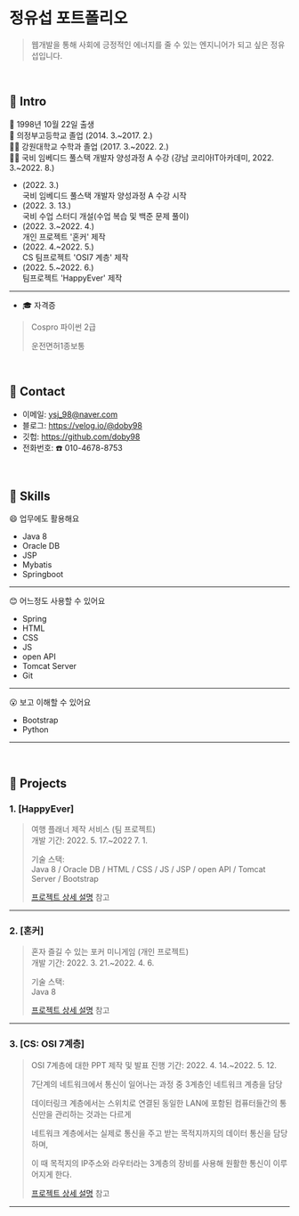 # 정유섭 포트폴리오
>웹개발을 통해 사회에 긍정적인 에너지를 줄 수 있는 엔지니어가 되고 싶은 정유섭입니다.</br>
>
</br>

## :pushpin: Intro
:baby: 1998년 10월 22일 출생</br>
:school: 의정부고등학교 졸업
(2014. 3.~2017. 2.)</br>
👨‍🎓 강원대학교 수학과 졸업
(2017. 3.~2022. 2.)</br>
👨‍💻 국비 임베디드 풀스택 개발자 양성과정 A 수강 
(강남 코리아IT아카데미, 2022. 3.~2022. 8.)</br>

- (2022. 3.) </br>
국비 임베디드 풀스택 개발자 양성과정 A 수강 시작
- (2022. 3. 13.) </br>
국비 수업 스터디 개설(수업 복습 및 백준 문제 풀이)
- (2022. 3.~2022. 4.) </br>
개인 프로젝트 '혼커' 제작
- (2022. 4.~2022. 5.) </br>
CS 팀프로젝트 'OSI7 계층' 제작
- (2022. 5.~2022. 6.) </br>
팀프로젝트 'HappyEver' 제작

<hr>

- :mortar_board: 자격증
> Cospro 파이썬 2급
> 
> 운전면허1종보통

</br>

## :pushpin: Contact
- 이메일: ysj_98@naver.com
- 블로그: https://velog.io/@doby98
- 깃헙: https://github.com/doby98
- 전화번호: :phone: 010-4678-8753

</br>

## :pushpin: Skills

:smile: 업무에도 활용해요 
- Java 8
- Oracle DB
- JSP
- Mybatis
- Springboot

<hr>

:blush: 어느정도 사용할 수 있어요
- Spring
- HTML
- CSS
- JS
- open API
- Tomcat Server
- Git

<hr>

:open_mouth: 보고 이해할 수 있어요
- Bootstrap
- Python

<hr>

</br>

## :pushpin: Projects
### 1. [HappyEver]
>여행 플래너 제작 서비스 (팀 프로젝트)  
>개발 기간: 2022. 5. 17.~2022 7. 1.  
>  
>기술 스택:  
>Java 8 / Oracle DB / HTML / CSS / JS / JSP / open API / Tomcat Server / Bootstrap   
>  
>[프로젝트 상세 설명](https://github.com/doby98/HappyEver) 참고

---

### 2. [혼커]
>혼자 즐길 수 있는 포커 미니게임 (개인 프로젝트)  
>개발 기간: 2022. 3. 21.~2022. 4. 6.  
>  
>기술 스택:  
>Java 8 
>
>[프로젝트 상세 설명](https://github.com/doby98/Honker) 참고

---

### 3. [CS: OSI 7계층]
>OSI 7계층에 대한 PPT 제작 및 발표
>진행 기간: 2022. 4. 14.~2022. 5. 12.
>
>7단계의 네트워크에서 통신이 일어나는 과정 중 3계층인 네트워크 계층을 담당
>
>데이터링크 계층에서는 스위치로 연결된 동일한 LAN에 포함된 컴퓨터들간의 통신만을 관리하는 것과는 다르게
>
>네트워크 계층에서는 실제로 통신을 주고 받는 목적지까지의 데이터 통신을 담당하며,
>
>이 때 목적지의 IP주소와 라우터라는 3계층의 장비를 사용해 원활한 통신이 이루어지게 한다.
>
>[프로젝트 상세 설명](https://github.com/doby98/OSI-7Layer) 참고

---
